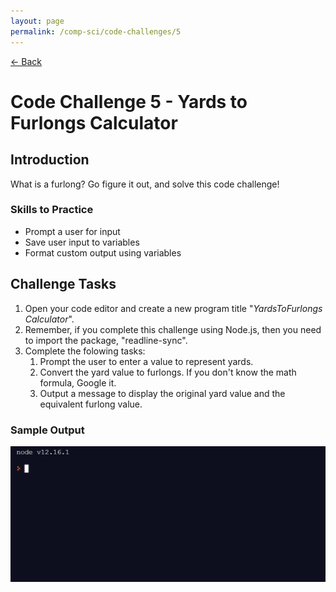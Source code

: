 ```yaml
---
layout: page
permalink: /comp-sci/code-challenges/5
---
```


[← Back](./)

# Code Challenge 5 - Yards to Furlongs Calculator

## Introduction

What is a furlong? Go figure it out, and solve this code challenge!

### Skills to Practice
- Prompt a user for input
- Save user input to variables
- Format custom output using variables

## Challenge Tasks
1. Open your code editor and create a new program title "*YardsToFurlongs Calculator*".
2. Remember, if you complete this challenge using Node.js, then you need to import the package, "readline-sync".
3. Complete the folowing tasks:
    1. Prompt the user to enter a value to represent yards.
    2. Convert the yard value to furlongs. If you don't know the math formula, Google it.
    3. Output a message to display the original yard value and the equivalent furlong value.

### Sample Output

![Sample Output](/assets/img/code-challenges/challenge-5-yards-to-furl-sample.gif)
